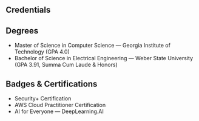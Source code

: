 <article>
  <h1>Credentials</h1>
  <section>
    <h2>Degrees</h2>
    <ul>
      <li>Master of Science in Computer Science — Georgia Institute of Technology (GPA 4.0)</li>
      <li>Bachelor of Science in Electrical Engineering — Weber State University (GPA 3.91, Summa Cum Laude & Honors)</li>
    </ul>
  </section>

  <section>
    <h2>Badges & Certifications</h2>
    <ul>
      <li>Security+ Certification</li>
      <li>AWS Cloud Practitioner Certification</li>
      <li>AI for Everyone — DeepLearning.AI</li>
    </ul>
  </section>
</article>